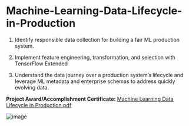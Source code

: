 # Machine-Learning-Data-Lifecycle-in-Production

1. Identify responsible data collection for building a fair ML production system.

2. Implement feature engineering, transformation, and selection with TensorFlow Extended

3. Understand the data journey over a production system’s lifecycle and leverage ML metadata and enterprise schemas to address quickly evolving data.



**Project Award/Accomplishment Certificate:**
[Machine Learning Data Lifecycle in Production.pdf](https://github.com/Pikachu0405/Machine-Learning-Data-Lifecycle-in-Production/files/7660651/Machine.Learning.Data.Lifecycle.in.Production.pdf)

![image](https://user-images.githubusercontent.com/93926742/144848404-fb196fa6-5030-4fcf-a1bf-c6e7906925c0.png)
